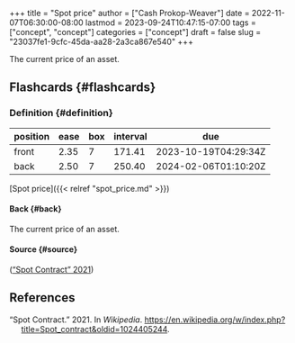 +++
title = "Spot price"
author = ["Cash Prokop-Weaver"]
date = 2022-11-07T06:30:00-08:00
lastmod = 2023-09-24T10:47:15-07:00
tags = ["concept", "concept"]
categories = ["concept"]
draft = false
slug = "23037fe1-9cfc-45da-aa28-2a3ca867e540"
+++

The current price of an asset.


## Flashcards {#flashcards}


### Definition {#definition}

| position | ease | box | interval | due                  |
|----------|------|-----|----------|----------------------|
| front    | 2.35 | 7   | 171.41   | 2023-10-19T04:29:34Z |
| back     | 2.50 | 7   | 250.40   | 2024-02-06T01:10:20Z |

[Spot price]({{< relref "spot_price.md" >}})


#### Back {#back}

The current price of an asset.


#### Source {#source}

(<a href="#citeproc_bib_item_1">“Spot Contract” 2021</a>)

## References

<style>.csl-entry{text-indent: -1.5em; margin-left: 1.5em;}</style><div class="csl-bib-body">
  <div class="csl-entry"><a id="citeproc_bib_item_1"></a>“Spot Contract.” 2021. In <i>Wikipedia</i>. <a href="https://en.wikipedia.org/w/index.php?title=Spot_contract&oldid=1024405244">https://en.wikipedia.org/w/index.php?title=Spot_contract&#38;oldid=1024405244</a>.</div>
</div>
